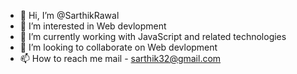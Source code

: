 - 👋 Hi, I’m @SarthikRawal
- 👀 I’m interested in Web devlopment
- 🌱 I’m currently working with JavaScript and related technologies
- 💞️ I’m looking to collaborate on Web devlopment
- 📫 How to reach me mail - sarthik32@gmail.com

<!---
SarthikRawal/SarthikRawal is a ✨ special ✨ repository because its `README.md` (this file) appears on your GitHub profile.
You can click the Preview link to take a look at your changes.
--->
